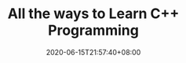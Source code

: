 ---
title: "All the ways to Learn C++ Programming"
date: 2020-06-15T21:57:40+08:00
lastmod: 2020-07-08T01:01:01+03:00
categories: ["Programming Languages"]
url: "/programming-languages/all-ways-to-learn-c-plus-plus/"
type: skills
layout: programming
name: "C++"
description: "Hack the learning process and discover the ways to learn C++ programming efficiently by knowing for each way their strong and weak points, along with resources or links on each one to broaden your programming knowledge."
ogimage: "/img/programming/ways-covers/13-way-to-learn-c++.png"
authors: ["All Ways to Study Team"]
---